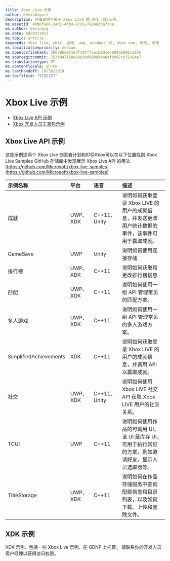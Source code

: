 ```yaml
---
title: Xbox Live 示例
author: KevinAsgari
description: 详细说明可用于 Xbox Live 的 API 代码示例。
ms.assetid: 4bb6fa66-34d1-4db9-87c8-7e24ad5afc0a
ms.author: kevinasg
ms.date: 04/04/2017
ms.topic: article
keywords: xbox live, xbox, 游戏, uwp, windows 10, xbox one, 示例, 示例
ms.localizationpriority: medium
ms.openlocfilehash: 30078629f164f30fffcecb0dce76046b896c21f6
ms.sourcegitcommit: 753e0a7160a88830d9908b446ef0907cc71c64e7
ms.translationtype: MT
ms.contentlocale: zh-CN
ms.lasthandoff: 10/30/2018
ms.locfileid: "5755327"
---
```

# <a name="xbox-live-samples"></a>Xbox Live 示例

* [Xbox Live API 示例](#xbox-live-api-samples)
* [Xbox 开发人员工具包示例](#xdk-samples)

## <a name="xbox-live-api-samples"></a>Xbox Live API 示例
这些示例这两个 Xbox Live 创意者计划和ID@Xbox可以在以下位置找到 Xbox Live Samples GitHub 存储库中发现展示 Xbox Live API 的用法[https://github.com/Microsoft/xbox-live-samples](https://github.com/Microsoft/xbox-live-samples)

| 示例名称             | 平台 | 语言                     | 描述                                                                                                                                                                                                           |
|:------------------------|:----------|:------------------------------|:----------------------------------------------------------------------------------------------------------------------------------------------------------------------------------------------------------------------|
| 成就            | UWP、XDK | C++11、Unity                   | 说明如何获取登录 Xbox LIVE 的用户的成就信息，并发送更改用户统计数据的事件，该事件可用于赢取成就。 |
| GameSave                | UWP      | Unity                          | 说明如何使用连接存储 |
| 排行榜            | UWP、XDK | C++11                          | 说明如何获取和更改排行榜信息 |
| 匹配             | UWP、XDK | C++11                          | 说明如何使用一组 API 管理常见的匹配方案。 |
| 多人游戏             | UWP、XDK | C++11                          | 说明如何使用一组 API 管理常见的多人游戏方案。 |
| SimplifiedAchievements  | XDK      | C++11                          | 说明如何获取登录 Xbox LIVE 的用户的成就信息，并调用 API 以赢取成就。 |
| 社交                  | UWP、XDK | C++11、Unity                   | 说明如何使用 Xbox LIVE 社交 API 获取 Xbox LIVE 用户的社交关系。 |
| TCUI                    | UWP      | C++11                          | 说明如何使用作品的可调用 UI，该 UI 是库存 UI，可用于执行常见的方案，例如邀请好友，显示人员选取器等。 |
| TitleStorage            | UWP、XDK | C++11                          | 说明如何在作品存储服务中查询配额信息和目录列表，以及如何下载、上传和删除文件。 |

## <a name="xdk-samples"></a>XDK 示例
XDK 示例，包括一些 Xbox Live 示例，在 GDNP 上托管。 请联系你的开发人员客户经理以获得访问权限。
